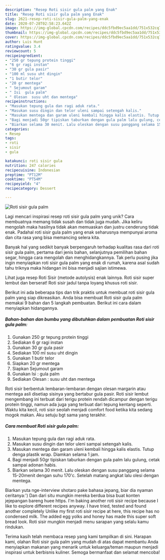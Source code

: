 ```yaml
---
description: "Resep Roti sisir gula palm yang Enak"
title: "Resep Roti sisir gula palm yang Enak"
slug: 2621-resep-roti-sisir-gula-palm-yang-enak
date: 2020-07-28T02:58:23.642Z
image: https://img-global.cpcdn.com/recipes/ddc5fbd9ec5aa1dd/751x532cq70/roti-sisir-gula-palm-foto-resep-utama.jpg
thumbnail: https://img-global.cpcdn.com/recipes/ddc5fbd9ec5aa1dd/751x532cq70/roti-sisir-gula-palm-foto-resep-utama.jpg
cover: https://img-global.cpcdn.com/recipes/ddc5fbd9ec5aa1dd/751x532cq70/roti-sisir-gula-palm-foto-resep-utama.jpg
author: Luis Hunt
ratingvalue: 3.4
reviewcount: 5
recipeingredient:
- "250 gr tepung protein tinggi"
- "6 gr ragi instan"
- "30 gr gula pasir"
- "100 ml susu uht dingin"
- "1 butir telor"
- "20 gr mentega"
- " Sejumout garam"
- " Isi  gula palm"
- " Olesan  susu uht dan mentega"
recipeinstructions:
- "Masukan tepung gula dan ragi aduk rata."
- "Masukan susu dingin dan telor uleni sampai setengah kalis."
- "Masukan mentega dan garam uleni kembali hingga kalis elastis. Tutup denga plastik wrap. Diamkan selama 1 jam."
- "Bagi menjadi 50gr tipiskan taburkan dengan gula palm lalu gulung, cetak sampai adonan habis."
- "Biarkan selama 30 menit. Lalu oleskan dengan susu panggang selama 15-20menit dengan suhu 170&#39;c. Setelah matang angkat lalu olesi dengan mentega."
categories:
- Resep
tags:
- roti
- sisir
- gula

katakunci: roti sisir gula 
nutrition: 247 calories
recipecuisine: Indonesian
preptime: "PT12M"
cooktime: "PT54M"
recipeyield: "4"
recipecategory: Dessert

---
```



![Roti sisir gula palm](https://img-global.cpcdn.com/recipes/ddc5fbd9ec5aa1dd/751x532cq70/roti-sisir-gula-palm-foto-resep-utama.jpg)

Lagi mencari inspirasi resep roti sisir gula palm yang unik? Cara membuatnya memang tidak susah dan tidak juga mudah. Jika keliru mengolah maka hasilnya tidak akan memuaskan dan justru cenderung tidak enak. Padahal roti sisir gula palm yang enak seharusnya mempunyai aroma dan cita rasa yang bisa memancing selera kita.

Banyak hal yang sedikit banyak berpengaruh terhadap kualitas rasa dari roti sisir gula palm, pertama dari jenis bahan, selanjutnya pemilihan bahan segar, hingga cara mengolah dan menghidangkannya. Tak perlu pusing jika ingin menyiapkan roti sisir gula palm yang enak di rumah, karena asal sudah tahu triknya maka hidangan ini bisa menjadi sajian istimewa.

Lihat juga resep Roti Sisir (metode autolysis) enak lainnya. Roti sisir super lembut dan berserat! Roti sisir jadul tanpa loyang khusus roti sisir.


Berikut ini ada beberapa tips dan trik praktis untuk membuat roti sisir gula palm yang siap dikreasikan. Anda bisa membuat Roti sisir gula palm memakai 9 bahan dan 5 langkah pembuatan. Berikut ini cara dalam menyiapkan hidangannya.

<!--inarticleads1-->

##### Bahan-bahan dan bumbu yang dibutuhkan dalam pembuatan Roti sisir gula palm:

1. Gunakan 250 gr tepung protein tinggi
1. Sediakan 6 gr ragi instan
1. Gunakan 30 gr gula pasir
1. Sediakan 100 ml susu uht dingin
1. Gunakan 1 butir telor
1. Siapkan 20 gr mentega
1. Siapkan  Sejumout garam
1. Gunakan  Isi : gula palm
1. Sediakan  Olesan : susu uht dan mentega


Roti sisir berbentuk lembaran-lembaran dengan olesan margarin atau mentega asli disetiap sisinya yang bertabur gula pasir. Roti sisir lembut mengembang ini terbuat dari terigu protein rendah dicampur dengan terigu protein tinggi, namun ada juga yang terbuat dari tepung kentang seperti. Waktu kita kecil, roti sisir seolah menjadi comfort food ketika kita sedang mogok makan. Aku setuju bgt sama yang terakhir. 

<!--inarticleads2-->

##### Cara membuat Roti sisir gula palm:

1. Masukan tepung gula dan ragi aduk rata.
1. Masukan susu dingin dan telor uleni sampai setengah kalis.
1. Masukan mentega dan garam uleni kembali hingga kalis elastis. Tutup denga plastik wrap. Diamkan selama 1 jam.
1. Bagi menjadi 50gr tipiskan taburkan dengan gula palm lalu gulung, cetak sampai adonan habis.
1. Biarkan selama 30 menit. Lalu oleskan dengan susu panggang selama 15-20menit dengan suhu 170&#39;c. Setelah matang angkat lalu olesi dengan mentega.


Biarkan yuta nge-interview shotaro pake bahasa jepang, biar dia nyaman ceritanya:&#39;) Dan dari situ mungkin mereka berdua bisa buat konten jejepangan bareng huee https. I&#39;m baking another roti sisir recipe because I like to explore different recipes anyway. I have tried, tested and found another completely Unlike my first roti sisir recipe at here, this recipe has no condensed milk. The added egg yolks and honey has made this super soft bread look. Roti sisir mungkin menjadi menu sarapan yang selalu kamu rindukan. 

Terima kasih telah membaca resep yang kami tampilkan di sini. Harapan kami, olahan Roti sisir gula palm yang mudah di atas dapat membantu Anda menyiapkan makanan yang menarik untuk keluarga/teman maupun menjadi inspirasi untuk berbisnis kuliner. Semoga bermanfaat dan selamat mencoba!

